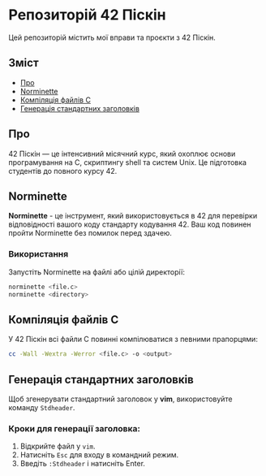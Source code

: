 
# Репозиторій 42 Піcкін

Цей репозиторій містить мої вправи та проєкти з 42 Піcкін.

## Зміст
- [Про](#про)
- [Norminette](#norminette)
- [Компіляція файлів C](#компіляція-файлів-c)
- [Генерація стандартних заголовків](#генерація-стандартних-заголовків)

## Про
42 Піcкін — це інтенсивний місячний курс, який охоплює основи програмування на C, скриптингу shell та систем Unix. Це підготовка студентів до повного курсу 42.

## Norminette
**Norminette** - це інструмент, який використовується в 42 для перевірки відповідності вашого коду стандарту кодування 42. Ваш код повинен пройти Norminette без помилок перед здачею.

### Використання
Запустіть Norminette на файлі або цілій директорії:

```bash
norminette <file.c>
norminette <directory>
```

## Компіляція файлів C
У 42 Піcкін всі файли C повинні компілюватися з певними прапорцями:

```bash
cc -Wall -Wextra -Werror <file.c> -o <output>
```

## Генерація стандартних заголовків
Щоб згенерувати стандартний заголовок у **vim**, використовуйте команду `Stdheader`.

### Кроки для генерації заголовка:
1. Відкрийте файл у `vim`.
2. Натисніть `Esc` для входу в командний режим.
3. Введіть `:Stdheader` і натисніть Enter.
